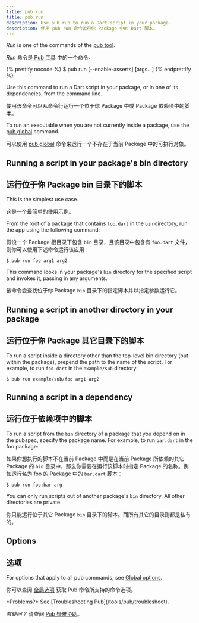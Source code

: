 ```yaml
---
title: pub run
title: pub run
description: Use pub run to run a Dart script in your package.
description: 使用 pub run 命令运行你 Package 中的 Dart 脚本。
---
```


_Run_ is one of the commands of the [pub tool](/tools/pub/cmd).

_Run_ 命令是 [Pub 工具](/tools/pub/cmd) 中的一个命令。

{% prettify nocode %}
$ pub run [--enable-asserts] <executable> [args...]
{% endprettify %}

Use this command to run a Dart script in your package,
or in one of its dependencies, from the command line.

使用该命令可以从命令行运行一个位于你 Package 中或 Package 依赖项中的脚本。

To run an executable when you are not currently inside a package,
use the [pub global](/tools/pub/cmd/pub-global) command.

可以使用 [pub global](/tools/pub/cmd/pub-global) 命令来运行一个不存在于当前 Package 中的可执行对象。

## Running a script in your package's bin directory

## 运行位于你 Package bin 目录下的脚本

This is the simplest use case.

这是一个最简单的使用示例。

From the root of a package that contains `foo.dart`
in the `bin` directory, run the app using the following command:

假设一个 Package 根目录下包含 `bin` 目录，且该目录中包含有 `foo.dart` 文件，则你可以使用下述命令运行该应用：

```terminal
$ pub run foo arg1 arg2
```

This command looks in your package's `bin` directory for the
specified script and invokes it, passing in any arguments.

该命令会查找位于你 Package `bin` 目录下的指定脚本并以指定参数运行它。

## Running a script in another directory in your package

## 运行位于你 Package 其它目录下的脚本

To run a script inside a directory other than the top-level
bin directory (but within the package), prepend the path
to the name of the script.
For example, to run `foo.dart` in the `example/sub` directory:

```terminal
$ pub run example/sub/foo arg1 arg2
```

## Running a script in a dependency

## 运行位于依赖项中的脚本

To run a script from the `bin` directory of a package that you depend on
in the pubspec, specify the package name.
For example, to run `bar.dart` in the foo package:

如果你想执行的脚本不在当前 Package 中而是在当前 Package 所依赖的其它 Package 的 `bin` 目录中，那么你需要在运行该脚本时指定 Package 的名称。例如运行名为 foo 的 Package 中的 `bar.dart` 脚本：

```terminal
$ pub run foo:bar arg
```

You can only run scripts out of another package's `bin` directory.
All other directories are private.

你只能运行位于其它 Package `bin` 目录下的脚本。而所有其它的目录则都是私有的。

## Options

## 选项

For options that apply to all pub commands, see
[Global options](/tools/pub/cmd#global-options).

你可以查阅 [全局选项](/tools/pub/cmd#global-options) 获取 Pub 命令所支持的命令选项。

<aside class="alert alert-info" markdown="1">
  *Problems?* See [Troubleshooting Pub](/tools/pub/troubleshoot).

  *有疑问？* 请查阅 [Pub 疑难协助](/tools/pub/troubleshoot)。
</aside>
